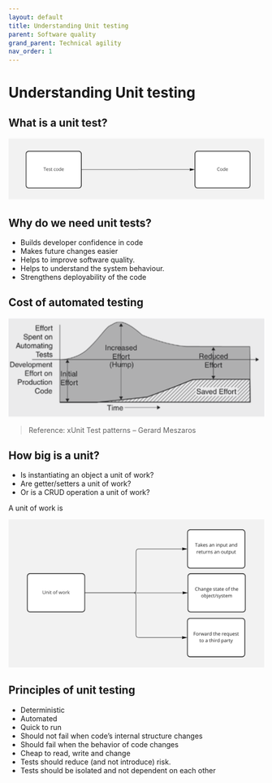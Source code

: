 ```yaml
---
layout: default
title: Understanding Unit testing
parent: Software quality
grand_parent: Technical agility
nav_order: 1
---
```



# Understanding Unit testing

## What is a unit test?

![img.png](img.png)

## Why do we need unit tests?
- Builds developer confidence in code
- Makes future changes easier
- Helps to improve software quality.
- Helps to understand the system behaviour.
- Strengthens deployability of the code


## Cost of automated testing

![img_2.png](img_2.png)

> Reference: xUnit Test patterns – Gerard Meszaros

## How big is a unit?

- Is instantiating an object a unit of work?
- Are getter/setters a unit of work?
- Or is a CRUD operation a unit of work?


A unit of work is

![img_3.png](img_3.png)


## Principles of unit testing

- Deterministic
- Automated
- Quick to run
- Should not fail when code’s internal structure changes
- Should fail when the behavior of code changes
- Cheap to read, write and change
- Tests should reduce (and not introduce) risk.
- Tests should be isolated and not dependent on each other